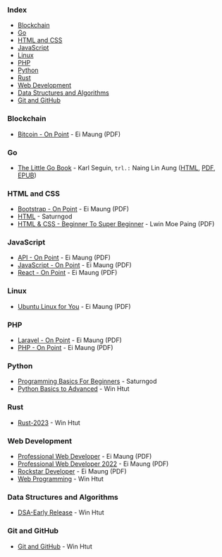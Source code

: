 ### Index

* [Blockchain](#blockchain)
* [Go](#go)
* [HTML and CSS](#html-and-css)
* [JavaScript](#javascript)
* [Linux](#linux)
* [PHP](#php)
* [Python](#python)
* [Rust](#rust)
* [Web Development](#web-development)
* [Data Structures and Algorithms](#data-structures-and-algorithms)
* [Git and GitHub](#git-and-github)

### Blockchain

* [Bitcoin - On Point](https://eimaung.com/bitcoin/) - Ei Maung (PDF)

### Go

* [The Little Go Book](https://github.com/nainglinaung/the-little-go-book) - Karl Seguin, `trl.:` Naing Lin Aung ([HTML](https://github.com/nainglinaung/the-little-go-book/blob/master/mm/go.md), [PDF](https://github.com/nainglinaung/the-little-go-book/blob/master/mm/go.pdf), [EPUB](https://github.com/nainglinaung/the-little-go-book/blob/master/mm/go.epub))

### HTML and CSS

* [Bootstrap - On Point](https://eimaung.com/bootstrap/) - Ei Maung (PDF)
* [HTML](https://books.saturngod.net/HTML5/) - Saturngod
* [HTML & CSS - Beginner To Super Beginner](https://lwinmoepaing.github.io/books/) - Lwin Moe Paing (PDF)

### JavaScript

* [API - On Point](https://eimaung.com/api/) - Ei Maung (PDF)
* [JavaScript - On Point](https://eimaung.com/jsbook/) - Ei Maung (PDF)
* [React - On Point](https://eimaung.com/react/) - Ei Maung (PDF)

### Linux

* [Ubuntu Linux for You](http://eimaung.com/ubuntu-for-you) - Ei Maung (PDF)

### PHP

* [Laravel - On Point](https://eimaung.com/laravel/) - Ei Maung (PDF)
* [PHP - On Point](https://eimaung.com/php/) - Ei Maung (PDF)

### Python

* [Programming Basics For Beginners](http://books.saturngod.net/programming_basic/) - Saturngod
* [Python Basics to Advanced](https://mega.nz/folder/JjsjGLLA#gXbDwDzfX7GpiX0ztExI3A/file/9y9kkISb) - Win Htut

### Rust

* [Rust-2023](https://mega.nz/folder/JjsjGLLA#gXbDwDzfX7GpiX0ztExI3A/file/FutADIJb) - Win Htut

### Web Development

* [Professional Web Developer](http://eimaung.com/professional-web-developer) - Ei Maung (PDF)
* [Professional Web Developer 2022](https://eimaung.com/pwd2022/) - Ei Maung (PDF)
* [Rockstar Developer](http://eimaung.com/rockstar-developer) - Ei Maung (PDF)
* [Web Programming](https://mega.nz/folder/JjsjGLLA#gXbDwDzfX7GpiX0ztExI3A/file/sykGSaiZ) - Win Htut

### Data Structures and Algorithms

* [DSA-Early Release](https://mega.nz/folder/JjsjGLLA#gXbDwDzfX7GpiX0ztExI3A/file/Q2tE3IZT) - Win Htut

### Git and GitHub

* [Git and GitHub](https://mega.nz/folder/JjsjGLLA#gXbDwDzfX7GpiX0ztExI3A/file/kjlyVQQJ) - Win Htut
